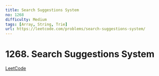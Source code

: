 ```yaml
---
title: Search Suggestions System
no: 1268
difficulty: Medium
tags: [Array, String, Trie]
url: https://leetcode.com/problems/search-suggestions-system/
---
```


# 1268. Search Suggestions System

[LeetCode](https://leetcode.com/problems/search-suggestions-system/)

